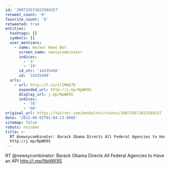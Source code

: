 ```yaml
---
id: '208725673823584257'
retweet_count: '0'
favorite_count: '0'
retweeted: true
entities:
  hashtags: []
  symbols: []
  user_mentions:
    - name: Hacker News Bot
      screen_name: newsycombinator
      indices:
        - '3'
        - '19'
      id_str: '14335498'
      id: '14335498'
  urls:
    - url: http://t.co/zlIMmEfD
      expanded_url: http://j.mp/NpWK9S
      display_url: j.mp/NpWK9S
      indices:
        - '78'
        - '98'
original_url: https://twitter.com/benbalter/status/208725673823584257
date: '2012-06-02T01:04:13.000Z'
sitemap: false
robots: noindex
title: >-
  RT @newsycombinator: Barack Obama Directs All Federal Agencies to Have an API
  http://j.mp/NpWK9S
---
```


RT @newsycombinator: Barack Obama Directs All Federal Agencies to Have an API http://j.mp/NpWK9S